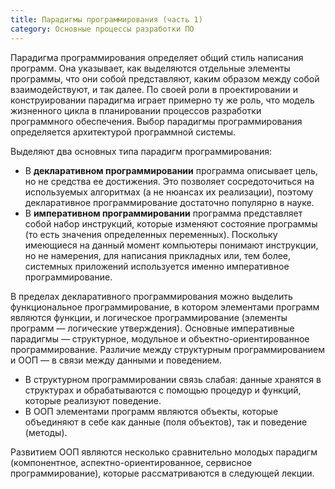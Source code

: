 ```yaml
---
title: Парадигмы программирования (часть 1)
category: Основные процессы разработки ПО
---
```


Парадигма программирования определяет общий стиль написания программ. Она указывает, как выделяются отдельные элементы программы, 
что они собой представляют, каким образом между собой взаимодействуют, и так далее. По своей роли в проектировании 
и конструировании парадигма играет примерно ту же роль, что модель жизненного цикла в планировании процессов разработки 
программного обеспечения. Выбор парадигмы программирования определяется архитектурой программной системы.

Выделяют два основных типа парадигм программирования:

  * В **декларативном программировании** программа описывает цель, но не средства ее достижения. 
    Это позволяет сосредоточиться на используемых алгоритмах (а не нюансах их реализации), 
    поэтому декларативное программирование достаточно популярно в науке.
  * В **императивном программировании** программа представляет собой набор инструкций, которые изменяют состояние программы 
    (то есть значения определенных переменных). Поскольку имеющиеся на данный момент компьютеры понимают инструкции, 
    но не намерения, для написания прикладных или, тем более, системных приложений используется именно 
    императивное программирование.

В пределах декларативного программирования можно выделить функциональное программирование, 
в котором элементами программ являются функции, и логическое программирование (элементы программ — логические утверждения). 
Основные императивные парадигмы — структурное, модульное и объектно-ориентированное программирование. 
Различие между структурным программированием и ООП — в связи между данными и поведением.

  * В структурном программировании связь слабая: данные хранятся в структурах и обрабатываются с помощью процедур и функций, 
    которые реализуют поведение.
  * В ООП элементами программ являются объекты, которые объединяют в себе как данные (поля объектов), 
    так и поведение (методы).

Развитием ООП являются несколько сравнительно молодых парадигм (компонентное, аспектно-ориентированное, 
сервисное программирование), которые рассматриваются в следующей лекции.

